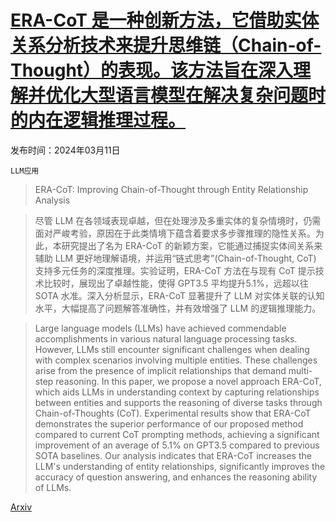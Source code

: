 # [ERA-CoT 是一种创新方法，它借助实体关系分析技术来提升思维链（Chain-of-Thought）的表现。该方法旨在深入理解并优化大型语言模型在解决复杂问题时的内在逻辑推理过程。](https://arxiv.org/abs/2403.06932)

发布时间：2024年03月11日

`LLM应用`

> ERA-CoT: Improving Chain-of-Thought through Entity Relationship Analysis

> 尽管 LLM 在各领域表现卓越，但在处理涉及多重实体的复杂情境时，仍需面对严峻考验，原因在于此类情境下蕴含着要求多步骤推理的隐性关系。为此，本研究提出了名为 ERA-CoT 的新颖方案，它能通过捕捉实体间关系来辅助 LLM 更好地理解语境，并运用“链式思考”(Chain-of-Thought, CoT) 支持多元任务的深度推理。实验证明，ERA-CoT 方法在与现有 CoT 提示技术比较时，展现出了卓越性能，使得 GPT3.5 平均提升5.1\%，远超以往 SOTA 水准。深入分析显示，ERA-CoT 显著提升了 LLM 对实体关联的认知水平，大幅提高了问题解答准确性，并有效增强了 LLM 的逻辑推理能力。

> Large language models (LLMs) have achieved commendable accomplishments in various natural language processing tasks. However, LLMs still encounter significant challenges when dealing with complex scenarios involving multiple entities. These challenges arise from the presence of implicit relationships that demand multi-step reasoning. In this paper, we propose a novel approach ERA-CoT, which aids LLMs in understanding context by capturing relationships between entities and supports the reasoning of diverse tasks through Chain-of-Thoughts (CoT). Experimental results show that ERA-CoT demonstrates the superior performance of our proposed method compared to current CoT prompting methods, achieving a significant improvement of an average of 5.1\% on GPT3.5 compared to previous SOTA baselines. Our analysis indicates that ERA-CoT increases the LLM's understanding of entity relationships, significantly improves the accuracy of question answering, and enhances the reasoning ability of LLMs.

[Arxiv](https://arxiv.org/abs/2403.06932)